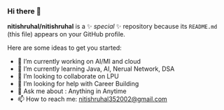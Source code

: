 ### Hi there 👋


**nitishruhal/nitishruhal** is a ✨ _special_ ✨ repository because its `README.md` (this file) appears on your GitHub profile.

Here are some ideas to get you started:

- 🔭 I’m currently working on AI/Ml and cloud
- 🌱 I’m currently learning Java, AI, Nerual Network, DSA 
- 👯 I’m looking to collaborate on LPU
- 🤔 I’m looking for help with Career Building
- 💬 Ask me about : Anything in Anytime
- 📫 How to reach me: nitishruhal352002@gmail.com  
